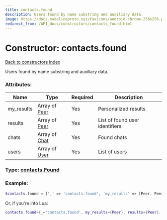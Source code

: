 ```yaml
---
title: contacts.found
description: Users found by name substring and auxiliary data.
image: https://docs.madelineproto.xyz/favicons/android-chrome-256x256.png
redirect_from: /API_docs/constructors/contacts_found.html
---
```

# Constructor: contacts.found  
[Back to constructors index](index.md)



Users found by name substring and auxiliary data.

### Attributes:

| Name     |    Type       | Required | Description |
|----------|---------------|----------|-------------|
|my\_results|Array of [Peer](../types/Peer.md) | Yes|Personalized results|
|results|Array of [Peer](../types/Peer.md) | Yes|List of found user identifiers|
|chats|Array of [Chat](../types/Chat.md) | Yes|Found chats|
|users|Array of [User](../types/User.md) | Yes|List of users|



### Type: [contacts.Found](../types/contacts.Found.md)


### Example:

```php
$contacts.found = ['_' => 'contacts.found', 'my_results' => [Peer, Peer], 'results' => [Peer, Peer], 'chats' => [Chat, Chat], 'users' => [User, User]];
```  


Or, if you're into Lua:

```lua
contacts.found={_='contacts.found', my_results={Peer}, results={Peer}, chats={Chat}, users={User}}

```


